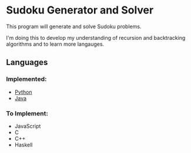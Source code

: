 # Sudoku Generator and Solver

This program will generate and solve Sudoku problems.

I'm doing this to develop my understanding of recursion and backtracking algorithms and to learn more langauges.

## Languages

### Implemented:

- [Python](/python/)
- [Java](/java/)

### To Implement:

- JavaScript
- C
- C++
- Haskell
